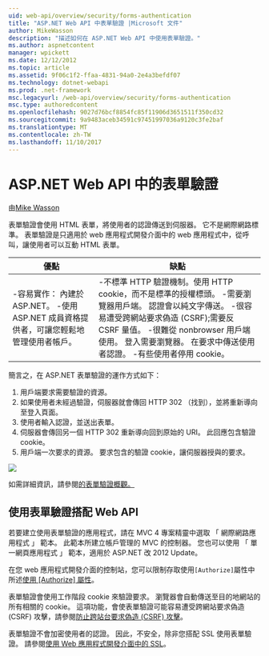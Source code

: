 ```yaml
---
uid: web-api/overview/security/forms-authentication
title: "ASP.NET Web API 中表單驗證 |Microsoft 文件"
author: MikeWasson
description: "描述如何在 ASP.NET Web API 中使用表單驗證。"
ms.author: aspnetcontent
manager: wpickett
ms.date: 12/12/2012
ms.topic: article
ms.assetid: 9f06c1f2-ffaa-4831-94a0-2e4a3befdf07
ms.technology: dotnet-webapi
ms.prod: .net-framework
msc.legacyurl: /web-api/overview/security/forms-authentication
msc.type: authoredcontent
ms.openlocfilehash: 9027d76bcf8854fc85f11906d3651511f350cd32
ms.sourcegitcommit: 9a9483aceb34591c97451997036a9120c3fe2baf
ms.translationtype: MT
ms.contentlocale: zh-TW
ms.lasthandoff: 11/10/2017
---
```

<a name="forms-authentication-in-aspnet-web-api"></a>ASP.NET Web API 中的表單驗證
====================
由[Mike Wasson](https://github.com/MikeWasson)

表單驗證會使用 HTML 表單，將使用者的認證傳送到伺服器。 它不是網際網路標準。 表單驗證是只適用於 web 應用程式開發介面中的 web 應用程式中，從呼叫，讓使用者可以互動 HTML 表單。

| 優點 | 缺點 |
| --- | --- |
| -容易實作： 內建於 ASP.NET。 -使用 ASP.NET 成員資格提供者，可讓您輕鬆地管理使用者帳戶。 | -不標準 HTTP 驗證機制。使用 HTTP cookie，而不是標準的授權標頭。 -需要瀏覽器用戶端。 認證會以純文字傳送。 -很容易遭受跨網站要求偽造 (CSRF);需要反 CSRF 量值。 -很難從 nonbrowser 用戶端使用。 登入需要瀏覽器。 在要求中傳送使用者認證。 -有些使用者停用 cookie。 |

簡言之，在 ASP.NET 表單驗證的運作方式如下：

1. 用戶端要求需要驗證的資源。
2. 如果使用者未經過驗證，伺服器就會傳回 HTTP 302 （找到），並將重新導向至登入頁面。
3. 使用者輸入認證，並送出表單。
4. 伺服器會傳回另一個 HTTP 302 重新導向回到原始的 URI。 此回應包含驗證 cookie。
5. 用戶端一次要求的資源。 要求包含的驗證 cookie，讓伺服器授與的要求。

![](forms-authentication/_static/image1.png)

如需詳細資訊，請參閱[的表單驗證概觀。](../../../web-forms/overview/older-versions-security/introduction/an-overview-of-forms-authentication-cs.md)

## <a name="using-forms-authentication-with-web-api"></a>使用表單驗證搭配 Web API

若要建立使用表單驗證的應用程式，請在 MVC 4 專案精靈中選取 「 網際網路應用程式 」 範本。 此範本所建立帳戶管理的 MVC 的控制器。 您也可以使用 「 單一網頁應用程式 」 範本，適用於 ASP.NET 改 2012 Update。

在您 web 應用程式開發介面的控制站，您可以限制存取使用`[Authorize]`屬性中所述[使用 [Authorize] 屬性](authentication-and-authorization-in-aspnet-web-api.md#auth3)。

表單驗證會使用工作階段 cookie 來驗證要求。 瀏覽器會自動傳送至目的地網站的所有相關的 cookie。 這項功能，會使表單驗證可能容易遭受跨網站要求偽造 (CSRF) 攻擊，請參閱[防止跨站台要求偽造 (CSRF) 攻擊](preventing-cross-site-request-forgery-csrf-attacks.md)。

表單驗證不會加密使用者的認證。 因此，不安全，除非您搭配 SSL 使用表單驗證。 請參閱[使用 Web 應用程式開發介面中的 SSL](working-with-ssl-in-web-api.md)。
